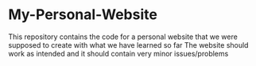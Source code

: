 # My-Personal-Website
This repository contains the code for a personal website that we were supposed to create with what we have learned so far
The website should work as intended and it should contain very minor issues/problems
